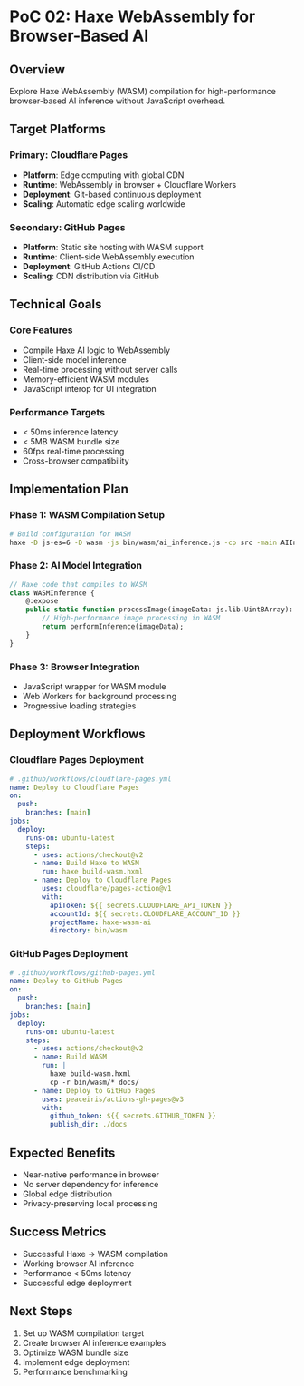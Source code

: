 # PoC 02: Haxe WebAssembly for Browser-Based AI

## Overview
Explore Haxe WebAssembly (WASM) compilation for high-performance browser-based AI inference without JavaScript overhead.

## Target Platforms

### Primary: Cloudflare Pages
- **Platform**: Edge computing with global CDN
- **Runtime**: WebAssembly in browser + Cloudflare Workers
- **Deployment**: Git-based continuous deployment
- **Scaling**: Automatic edge scaling worldwide

### Secondary: GitHub Pages
- **Platform**: Static site hosting with WASM support
- **Runtime**: Client-side WebAssembly execution
- **Deployment**: GitHub Actions CI/CD
- **Scaling**: CDN distribution via GitHub

## Technical Goals

### Core Features
- Compile Haxe AI logic to WebAssembly
- Client-side model inference
- Real-time processing without server calls
- Memory-efficient WASM modules
- JavaScript interop for UI integration

### Performance Targets
- < 50ms inference latency
- < 5MB WASM bundle size
- 60fps real-time processing
- Cross-browser compatibility

## Implementation Plan

### Phase 1: WASM Compilation Setup
```bash
# Build configuration for WASM
haxe -D js-es=6 -D wasm -js bin/wasm/ai_inference.js -cp src -main AIInference
```

### Phase 2: AI Model Integration
```haxe
// Haxe code that compiles to WASM
class WASMInference {
    @:expose
    public static function processImage(imageData: js.lib.Uint8Array): js.lib.Float32Array {
        // High-performance image processing in WASM
        return performInference(imageData);
    }
}
```

### Phase 3: Browser Integration
- JavaScript wrapper for WASM module
- Web Workers for background processing
- Progressive loading strategies

## Deployment Workflows

### Cloudflare Pages Deployment
```yaml
# .github/workflows/cloudflare-pages.yml
name: Deploy to Cloudflare Pages
on:
  push:
    branches: [main]
jobs:
  deploy:
    runs-on: ubuntu-latest
    steps:
      - uses: actions/checkout@v2
      - name: Build Haxe to WASM
        run: haxe build-wasm.hxml
      - name: Deploy to Cloudflare Pages
        uses: cloudflare/pages-action@v1
        with:
          apiToken: ${{ secrets.CLOUDFLARE_API_TOKEN }}
          accountId: ${{ secrets.CLOUDFLARE_ACCOUNT_ID }}
          projectName: haxe-wasm-ai
          directory: bin/wasm
```

### GitHub Pages Deployment
```yaml
# .github/workflows/github-pages.yml
name: Deploy to GitHub Pages
on:
  push:
    branches: [main]
jobs:
  deploy:
    runs-on: ubuntu-latest
    steps:
      - uses: actions/checkout@v2
      - name: Build WASM
        run: |
          haxe build-wasm.hxml
          cp -r bin/wasm/* docs/
      - name: Deploy to GitHub Pages
        uses: peaceiris/actions-gh-pages@v3
        with:
          github_token: ${{ secrets.GITHUB_TOKEN }}
          publish_dir: ./docs
```

## Expected Benefits
- Near-native performance in browser
- No server dependency for inference
- Global edge distribution
- Privacy-preserving local processing

## Success Metrics
- Successful Haxe → WASM compilation
- Working browser AI inference
- Performance < 50ms latency
- Successful edge deployment

## Next Steps
1. Set up WASM compilation target
2. Create browser AI inference examples
3. Optimize WASM bundle size
4. Implement edge deployment
5. Performance benchmarking